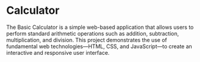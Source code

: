 # Calculator
The Basic Calculator is a simple web-based application that allows users to perform standard arithmetic operations such as addition, subtraction, multiplication, and division. This project demonstrates the use of fundamental web technologies—HTML, CSS, and JavaScript—to create an interactive and responsive user interface.
